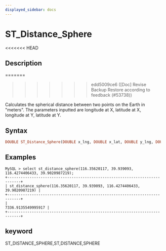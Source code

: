 ```yaml
---
displayed_sidebar: docs
---
```


# ST_Distance_Sphere

<<<<<<< HEAD
## Description
=======

>>>>>>> edd5009ce6 ([Doc] Revise Backup Restore according to feedback (#53738))

Calculates the spherical distance between two points on the Earth in "meters". The parameters inputted are longitude at X, latitude at X, longitude at Y, latitude at Y.

## Syntax

```Haskell
DOUBLE ST_Distance_Sphere(DOUBLE x_lng, DOUBLE x_lat, DOUBLE y_lng, DOUBLE x_lat)
```

## Examples

```Plain Text
MySQL > select st_distance_sphere(116.35620117, 39.939093, 116.4274406433, 39.9020987219);
+----------------------------------------------------------------------------+
| st_distance_sphere(116.35620117, 39.939093, 116.4274406433, 39.9020987219) |
+----------------------------------------------------------------------------+
|                                                         7336.9135549995917 |
+----------------------------------------------------------------------------+
```

## keyword

ST_DISTANCE_SPHERE,ST,DISTANCE,SPHERE
